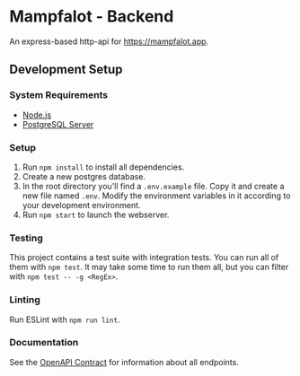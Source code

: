 # Mampfalot - Backend

An express-based http-api for https://mampfalot.app.

## Development Setup

### System Requirements

- [Node.js](https://nodejs.org/en/)
- [PostgreSQL Server](https://www.postgresql.org/)

### Setup

1. Run ```npm install``` to install all dependencies.
2. Create a new postgres database.
3. In the root directory you'll find a ```.env.example``` file. Copy it and create a new file named ```.env```. Modify the environment variables in it according to your development environment.
4. Run ```npm start``` to launch the webserver.

### Testing

This project contains a test suite with integration tests. You can run all of them with ```npm test```. It may take some time to run them all, but you can filter with ```npm test -- -g <RegEx>```.

### Linting

Run ESLint with ```npm run lint```.

### Documentation

See the [OpenAPI Contract](docs/mampfalot.oas3.yaml) for information about all endpoints.
